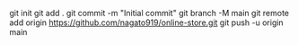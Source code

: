 git init
git add .
git commit -m "Initial commit"
git branch -M main
git remote add origin https://github.com/nagato919/online-store.git
git push -u origin main
